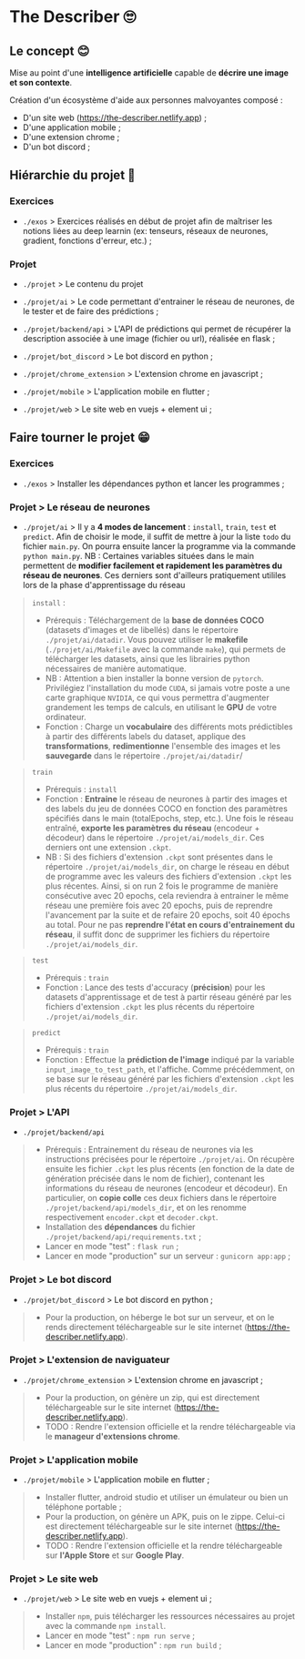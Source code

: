 # The Describer 🙄

## Le concept 😊

Mise au point d'une **intelligence artificielle** capable de **décrire une image et son contexte**.

Création d'un écosystème d'aide aux personnes malvoyantes composé :
- D'un site web (https://the-describer.netlify.app) ;
- D'une application mobile ;
- D'une extension chrome ;
- D'un bot discord ;

## Hiérarchie du projet 🤔

### Exercices

- `./exos` > Exercices réalisés en début de projet afin de maîtriser les notions liées au deep learnin (ex: tenseurs, réseaux de neurones, gradient, fonctions d'erreur, etc.) ;

### Projet

- `./projet` > Le contenu du projet 

- `./projet/ai` > Le code permettant d'entrainer le réseau de neurones, de le tester et de faire des prédictions ;
	
- `./projet/backend/api` > L'API de prédictions qui permet de récupérer la description associée à une image (fichier ou url), réalisée en flask ;
	
- `./projet/bot_discord` > Le bot discord en python ;
	
- `./projet/chrome_extension` > L'extension chrome en javascript ;
	
- `./projet/mobile` > L'application mobile en flutter ;
	
- `./projet/web` > Le site web en vuejs + element ui ;

## Faire tourner le projet 😁

### Exercices

- `./exos` > Installer les dépendances python et lancer les programmes ;

### Projet > Le réseau de neurones

- `./projet/ai` > Il y a **4 modes de lancement** : `install`, `train`, `test` et `predict`. Afin de choisir le mode, il suffit de mettre à jour la liste `todo` du fichier `main.py`. On pourra ensuite lancer la programme via la commande `python main.py`. NB : Certaines variables situées dans le main permettent de **modifier facilement et rapidement les paramètres du réseau de neurones**. Ces derniers sont d'ailleurs pratiquement utililes lors de la phase d'apprentissage du réseau

> `install` : 
> - Prérequis :  Téléchargement de la **base de données COCO** (datasets d'images et de libellés) dans le répertoire `./projet/ai/datadir`. Vous pouvez utiliser le **makefile** (`./projet/ai/Makefile` avec la commande `make`), qui permets de télécharger les datasets, ainsi que les librairies python nécessaires de manière automatique. 
> - NB : Attention a bien installer la bonne version de `pytorch`. Privilégiez l'installation du mode `CUDA`, si jamais votre poste a une carte graphique `NVIDIA`, ce qui vous permettra d'augmenter grandement les temps de calculs, en utilisant le **GPU** de votre ordinateur.
> - Fonction : Charge un **vocabulaire** des différents mots prédictibles à partir des différents labels du dataset, applique des **transformations**, **redimentionne** l'ensemble des images et les **sauvegarde** dans le répertoire `./projet/ai/datadir`/

> `train`
> - Prérequis : `install`
> - Fonction : **Entraine** le réseau de neurones à partir des images et des labels du jeu de données COCO en fonction des paramètres spécifiés dans le main (totalEpochs, step, etc.). Une fois le réseau entraîné, **exporte les paramètres du réseau** (encodeur + décodeur) dans le répertoire `./projet/ai/models_dir`. Ces derniers ont une extension `.ckpt`. 
> - NB : Si des fichiers d'extension `.ckpt` sont présentes dans le répertoire `./projet/ai/models_dir`, on charge le réseau en début de programme avec les valeurs des fichiers d'extension `.ckpt` les plus récentes. Ainsi, si on run 2 fois le programme de manière consécutive avec 20 epochs, cela reviendra à entrainer le même réseau une première fois avec 20 epochs, puis de reprendre l'avancement par la suite et de refaire 20 epochs, soit 40 épochs au total. Pour ne pas **reprendre l'état en cours d'entrainement du réseau**, il suffit donc de supprimer les fichiers du répertoire `./projet/ai/models_dir`.

> `test`
> - Prérequis : `train`
> - Fonction : Lance des tests d'accuracy (**précision**) pour les datasets d'apprentissage et de test à partir réseau généré par les fichiers d'extension `.ckpt` les plus récents du répertoire `./projet/ai/models_dir`. 

> `predict`
> - Prérequis : `train`
> - Fonction : Effectue la **prédiction de l'image** indiqué par la variable `input_image_to_test_path`, et l'affiche. Comme précédemment, on se base sur le réseau généré par les fichiers d'extension `.ckpt` les plus récents du répertoire `./projet/ai/models_dir`. 

### Projet > L'API
	
- `./projet/backend/api` 
> - Prérequis : Entrainement du réseau de neurones via les instructions précisées pour le répertoire `./projet/ai`. On récupère ensuite les fichier `.ckpt` les plus récents (en fonction de la date de génération précisée dans le nom de fichier), contenant les informations du réseau de neurones (encodeur et décodeur). En particulier, on **copie colle** ces deux fichiers dans le répertoire `./projet/backend/api/models_dir`, et on les renomme respectivement `encoder.ckpt` et `decoder.ckpt`.
> - Installation des **dépendances** du fichier `./projet/backend/api/requirements.txt` ; 
> - Lancer en mode "test" : `flask run` ;
> - Lancer en mode "production" sur un serveur : `gunicorn app:app` ;

### Projet > Le bot discord
	
- `./projet/bot_discord` > Le bot discord en python ;
> - Pour la production, on héberge le bot sur un serveur, et on le rends directement téléchargeable sur le site internet (https://the-describer.netlify.app).
	
### Projet > L'extension de naviguateur

- `./projet/chrome_extension` > L'extension chrome en javascript ;
> - Pour la production, on génère un zip, qui est directement téléchargeable sur le site internet (https://the-describer.netlify.app).
> - TODO : Rendre l'extension officielle et la rendre téléchargeable via le **manageur d'extensions chrome**.
    
### Projet > L'application mobile

- `./projet/mobile` > L'application mobile en flutter ;
> - Installer flutter, android studio et utiliser un émulateur ou bien un téléphone portable ;
> - Pour la production, on génère un APK, puis on le zippe. Celui-ci est directement téléchargeable sur le site internet (https://the-describer.netlify.app).
> - TODO : Rendre l'extension officielle et la rendre téléchargeable sur **l'Apple Store** et sur **Google Play**.

### Projet > Le site web

- `./projet/web` > Le site web en vuejs + element ui ;
> - Installer `npm`, puis télécharger les ressources nécessaires au projet avec la commande `npm install`.
> - Lancer en mode "test" : `npm run serve` ;
> - Lancer en mode "production" : `npm run build` ; 
    